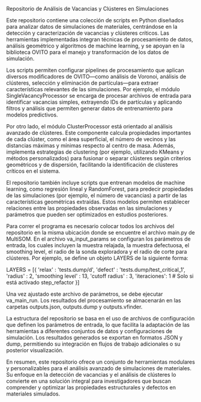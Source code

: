 Repositorio de Análisis de Vacancias y Clústeres en Simulaciones

Este repositorio contiene una colección de scripts en Python diseñados para analizar datos de simulaciones de materiales, centrándose en la detección y caracterización de vacancias y clústeres críticos. Las herramientas implementadas integran técnicas de procesamiento de datos, análisis geométrico y algoritmos de machine learning, y se apoyan en la biblioteca OVITO para el manejo y transformación de los datos de simulación.

Los scripts permiten configurar pipelines de procesamiento que aplican diversos modificadores de OVITO—como análisis de Voronoi, análisis de clústeres, selección y eliminación de partículas—para extraer características relevantes de las simulaciones. Por ejemplo, el módulo SingleVacancyProcessor se encarga de procesar archivos de entrada para identificar vacancias simples, extrayendo IDs de partículas y aplicando filtros y análisis que permiten generar datos de entrenamiento para modelos predictivos.

Por otro lado, el módulo ClusterProcessor está orientado al análisis avanzado de clústeres. Este componente calcula propiedades importantes de cada clúster, como el área superficial, el número de vecinos y las distancias máximas y mínimas respecto al centro de masa. Además, implementa estrategias de clustering (por ejemplo, utilizando KMeans y métodos personalizados) para fusionar o separar clústeres según criterios geométricos y de dispersión, facilitando la identificación de clústeres críticos en el sistema.

El repositorio también incluye scripts que entrenan modelos de machine learning, como regresión lineal y RandomForest, para predecir propiedades de las simulaciones (por ejemplo, el número de vacancias) a partir de las características geométricas extraídas. Estos modelos permiten establecer relaciones entre las propiedades observadas en las simulaciones y parámetros que pueden ser optimizados en estudios posteriores.

Para correr el programa es necesario colocar todos los archivos del repositorio en la misma ubicación donde se encuentre el archivo main.py de MultiSOM. En el archivo va_input_params se configuran los parámetros de entrada, los cuales incluyen la muestra relajada, la muestra defectuosa, el smoothing level, el radio de la sonda exploradora y el radio de corte para clústeres. Por ejemplo, se define un objeto LAYERS de la siguiente forma:

LAYERS = [{
    'relax' : 'tests.dump/d',
    'defect' : 'tests.dump/test_critical_1',
    'radius' : 2,
    'smoothing level' : 13,
    'cutoff radius' : 3,
    'iteraciones': 1   # Solo si está activado step_refactor
}]

Una vez ajustado este archivo de parámetros, se debe ejecutar va_main_run. Los resultados del procesamiento se almacenarán en las carpetas outputs.json, outputs.dump y outputs.vfinder.

La estructura del repositorio se basa en el uso de archivos de configuración que definen los parámetros de entrada, lo que facilita la adaptación de las herramientas a diferentes conjuntos de datos y configuraciones de simulación. Los resultados generados se exportan en formatos JSON y dump, permitiendo su integración en flujos de trabajo adicionales o su posterior visualización.

En resumen, este repositorio ofrece un conjunto de herramientas modulares y personalizables para el análisis avanzado de simulaciones de materiales. Su enfoque en la detección de vacancias y el análisis de clústeres lo convierte en una solución integral para investigadores que buscan comprender y optimizar las propiedades estructurales y defectos en materiales simulados.
